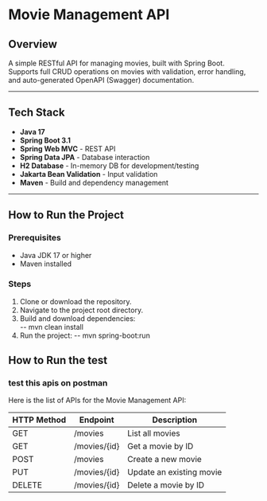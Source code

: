 # Movie Management API

## Overview

A simple RESTful API for managing movies, built with Spring Boot.  
Supports full CRUD operations on movies with validation, error handling, and auto-generated OpenAPI (Swagger) documentation.

---

## Tech Stack

- **Java 17**  
- **Spring Boot 3.1**  
- **Spring Web MVC** - REST API  
- **Spring Data JPA** - Database interaction  
- **H2 Database** - In-memory DB for development/testing  
- **Jakarta Bean Validation** - Input validation  
- **Maven** - Build and dependency management  

---

## How to Run the Project

### Prerequisites

- Java JDK 17 or higher  
- Maven installed

### Steps

1. Clone or download the repository.  
2. Navigate to the project root directory.  
3. Build and download dependencies:  
    -- mvn clean install
4. Run the project:
   -- mvn spring-boot:run


## How to Run the test

### test this apis on postman 

Here is the list of APIs for the Movie Management API:

| HTTP Method | Endpoint          | Description             |
|-------------|-------------------|-------------------------|
| GET         | /movies           | List all movies         |
| GET         | /movies/{id}      | Get a movie by ID       |
| POST        | /movies           | Create a new movie      |
| PUT         | /movies/{id}      | Update an existing movie|
| DELETE      | /movies/{id}      | Delete a movie by ID    |
